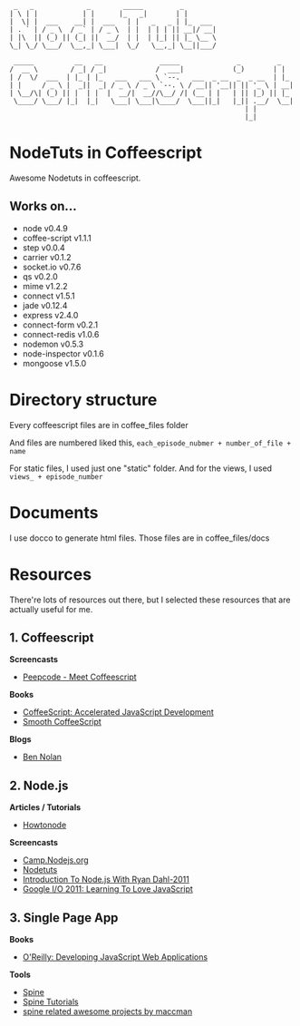 ```
 _   _             _        _____         _        
| \ | |           | |      |_   _|       | |       
|  \| |  ___    __| |  ___   | |   _   _ | |_  ___ 
| . ` | / _ \  / _` | / _ \  | |  | | | || __|/ __|
| |\  || (_) || (_| ||  __/  | |  | |_| || |_ \__ \
\_| \_/ \___/  \__,_| \___|  \_/   \__,_| \__||___/

 _____          __   __              _____              _         _   
/  __ \        / _| / _|            /  ___|            (_)       | |  
| /  \/  ___  | |_ | |_   ___   ___ \ `--.   ___  _ __  _  _ __  | |_ 
| |     / _ \ |  _||  _| / _ \ / _ \ `--. \ / __|| '__|| || '_ \ | __|
| \__/\| (_) || |  | |  |  __/|  __//\__/ /| (__ | |   | || |_) || |_ 
 \____/ \___/ |_|  |_|   \___| \___|\____/  \___||_|   |_|| .__/  \__|
                                                          | |         
                                                          |_|
```
# NodeTuts in Coffeescript
Awesome Nodetuts in coffeescript.

## Works on...
* node           v0.4.9 
* coffee-script  v1.1.1
* step           v0.0.4
* carrier        v0.1.2
* socket.io      v0.7.6 
* qs             v0.2.0
* mime           v1.2.2
* connect        v1.5.1
* jade           v0.12.4
* express        v2.4.0
* connect-form   v0.2.1
* connect-redis  v1.0.6
* nodemon        v0.5.3
* node-inspector v0.1.6
* mongoose       v1.5.0   

# Directory structure
Every coffeescript files are in coffee_files folder

And files are numbered liked this,
`each_episode_nubmer + number_of_file + name`

For static files, I used just one "static" folder.
And for the views, I used `views_ + episode_number`
       

# Documents
I use docco to generate html files. 
Those files are in coffee_files/docs

# Resources
There're lots of resources out there, but I selected these resources that are actually useful for me.

## 1. Coffeescript 

**Screencasts** 

* [Peepcode - Meet Coffeescript](http://peepcode.com/products/coffeescript) 

**Books**     

* [CoffeeScript: Accelerated JavaScript Development](http://pragprog.com/book/tbcoffee/coffeescript)  
* [Smooth CoffeeScript](http://autotelicum.github.com/Smooth-CoffeeScript/)

**Blogs**   

* [Ben Nolan](http://bennolan.com/)

## 2. Node.js 

**Articles / Tutorials**      

* [Howtonode](http://howtonode.org)

**Screencasts**  

* [Camp.Nodejs.org](http://camp.nodejs.org/) 
* [Nodetuts](http://nodetuts.com)
* [Introduction To Node.js With Ryan Dahl-2011](http://ontwik.com/javascript/introduction-to-node-js-with-ryan-dahl/)
* [Google I/O 2011: Learning To Love JavaScript](http://ontwik.com/javascript/google-io-2011-learning-to-love-javascript/)

## 3. Single Page App 

**Books**          

* [O'Reilly: Developing JavaScript Web Applications](http://jswebapps.heroku.com/)

**Tools**   

* [Spine](http://maccman.github.com/spine/) 
* [Spine Tutorials](http://maccman.github.com/spine.tutorials/) 
* [spine related awesome projects by maccman](https://github.com/maccman) 
